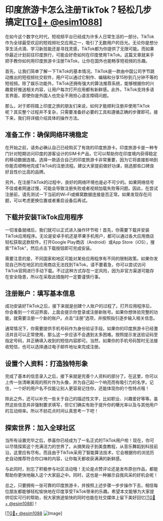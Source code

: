 # 印度旅游卡怎么注册TikTok？轻松几步搞定[[TG💪+ @esim1088](https://t.me/s/esim1088)]

在如今这个数字化时代，短视频平台已经成为许多人日常生活的一部分。TikTok作为全球最受欢迎的短视频社交应用之一，吸引了无数用户的目光。无论你是想分享生活点滴、学习新技能还是寻找灵感，TikTok都为你提供了无限可能。而如果你最近计划前往印度旅行，可能会好奇如何在印度使用TikTok。这篇文章就来手把手教你如何用印度旅游卡注册TikTok，让你在国外也能畅享短视频的乐趣。

首先，让我们简单了解一下TikTok的基本情况。TikTok是一款由中国公司字节跳动推出的短视频社交软件，用户可以通过它制作、编辑和分享15秒到几分钟不等的短视频。除了娱乐功能外，TikTok还拥有强大的算法推荐系统，能够根据你的兴趣爱好推送相关内容，让用户每次打开应用都有新鲜感。此外，TikTok支持多语言界面，即使你是外国人也完全不用担心语言障碍问题。

那么，对于即将踏上印度之旅的朋友们来说，如何才能顺利注册并使用TikTok呢？其实整个过程并不复杂，只需要准备好必要的工具和遵循正确的步骤即可。接下来，我们将详细介绍具体的操作方法。

## 准备工作：确保网络环境稳定

在开始之前，请务必确认自己已经购买了有效的印度旅游卡。印度旅游卡是一种专门针对短期访问印度的游客设计的SIM卡产品，它可以帮助你在印度境内获得稳定的移动数据连接。选择一款适合自己的印度旅游卡非常重要，因为它将直接影响到你能否顺畅地完成TikTok的注册流程。建议大家提前做好功课，挑选那些口碑良好且性价比高的品牌。

另外，在注册TikTok的过程中，良好的网络环境也是必不可少的。如果网络信号不佳或者网速过慢，可能会导致注册失败或者视频加载失败等问题。因此，在尝试注册前，请先测试一下当前的Wi-Fi或蜂窝数据连接是否正常。如果发现存在问题，可以考虑更换位置或者重启设备后再试。

## 下载并安装TikTok应用程序

一切准备就绪后，我们就可以正式进入操作环节啦！首先，你需要下载并安装TikTok应用程序。无论是安卓手机还是苹果手机用户，都可以通过各大应用商店轻松获取这款软件。打开Google Play商店（Android）或App Store（iOS），搜索“TikTok”，然后点击下载按钮即可完成安装。

需要注意的是，不同国家和地区可能对某些应用程序有不同的限制政策。如果你发现自己所在地区的应用商店无法找到TikTok，请不要着急，你可以尝试访问TikTok官网进行手动下载。不过这种方式存在一定风险，因为非官方渠道可能存在安全隐患，所以在采取此措施时一定要谨慎行事。

## 注册账户：填写基本信息

成功安装好TikTok之后，接下来就是创建个人账户的过程了。打开应用程序后，你会看到一个欢迎界面，上面会提示你登录或注册新账号。如果你想体验完整的功能，就需要注册一个新的账户。点击“注册”选项，并按照指引逐步输入相关信息。

通常情况下，你需要提供手机号码作为身份验证手段。如果你的印度旅游卡已经激活并且可以正常使用，那么这一步应该不会遇到太多困难。按照提示发送验证码至指定号码，并正确填入收到的短信内容即可。当然，如果你的手机号码暂时无法接收短信，也可以选择通过电子邮件地址来完成注册。

## 设置个人资料：打造独特形象

完成了基本的信息录入之后，接下来就是完善个人资料的部分了。在这里，你可以上传一张清晰美观的照片作为头像，并为自己起一个响亮而有吸引力的名字。记住，一个好的用户名不仅能让别人更容易记住你，还能体现你的个性特点哦！

除此之外，还可以补充一些关于自己的描述性文字，比如职业、兴趣爱好等等。虽然这些信息并非强制要求填写，但它们确实有助于提升你的曝光率以及与其他用户的互动频率。所以不妨花点时间认真思考一下吧！

## 探索世界：加入全球社区

当所有设置完毕之后，恭喜你已经成为了一名正式的TikTok用户啦！现在，你可以尽情探索这个充满活力的世界了。从搞笑段子到美食教程，从音乐舞蹈到科技前沿，这里应有尽有。而且由于TikTok采用了智能算法技术，它会根据你的浏览历史自动推荐符合你口味的内容，让你每天都收获满满的新鲜感。

与此同时，别忘了积极参与社区活动哦！无论是点赞评论还是发布原创作品，都能帮助你更快地融入这个大家庭之中。同时，这也是一种展示自我风采的好机会呢！

总之，只要拥有一张可靠的印度旅游卡，并按照上述步骤一步步操作下去，相信每位朋友都能够轻松愉快地在印度享受TikTok带来的乐趣。希望本文能够为大家提供切实可行的帮助，祝大家旅途愉快的同时也能在社交媒体上留下美好回忆[[TG💪+ @esim1088](https://t.me/s/esim1088)]！

[[TG💪+ @esim1088](https://t.me/s/esim1088) ![Image](https://i.postimg.cc/4NQfJmqS/Snipaste-2025-05-13-00-14-12.png)]